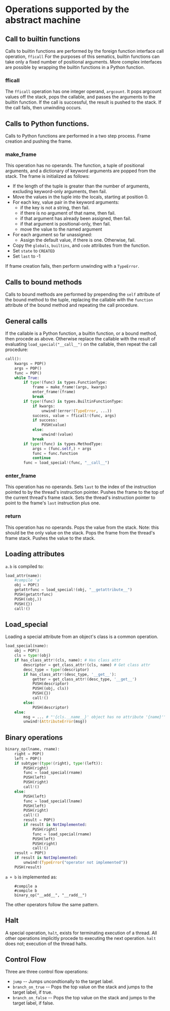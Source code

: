 # Operations supported by the abstract machine

## Call to builtin functions

Calls to builtin functions are performed by the foreign function interface call operation, `fficall`
For the purposes of this sematics, builtin functions can take only a fixed number of positional arguments.
More complex interfaces are possible by wrapping the builtin functions in a Python function.

### fficall

The `fficall` operation has one integer operand, `argcount`.
It pops argcount values off the stack, pops the callable, and passes the arguments to the builtin function.
If the call is successful, the result is pushed to the stack.
If the call fails, then unwinding occurs.

## Calls to Python functions.

Calls to Python functions are performed in a two step process. Frame creation and pushing the frame.

### make_frame

This operation has no operands.
The function, a tuple of positional arguments, and a dictionary of keyword arguments are popped from the stack.
The frame is initialized as follows:

* If the length of the tuple is greater than the number of arguments, excluding keyword-only arguments, then fail.
* Move the values in the tuple into the locals, starting at position 0.
* For each key, value pair in the keyword arguments:
    * if the key is not a string, then fail.
    * if there is no argument of that name, then fail.
    * if that argument has already been assigned, then fail.
    * if that argument is positional-only, then fail.
    * move the value to the named argument
* For each argument so far unassigned:
    * Assign the default value, if there is one. Otherwise, fail.
* Copy the `globals`, `builtins`, and `code` attributes from the function.
* Set `state` to `CREATED`
* Set `last` to -1

If frame creation fails, then perform unwinding with a `TypeError`.

## Calls to bound methods

Calls to bound methods are performed by prepending the `self` attribute of the bound method to the tuple,
replacing the callable with the `function` attribute of the bound method and repeating the call procedure.

## General calls

If the callable is a Python function, a builtin function, or a bound method,
then procede as above. Otherwise replace the callable with the result of evaluating `load_special("__call__")` on the callable,
then repeat the call procedure:

```python
call():
    kwargs = POP()
    args = POP()
    func = POP()
    while True:
        if type!(func) is types.FunctionType:
            frame = make_frame!(args, kwargs)
            enter_frame!(frame)
            break
        if type!(func) is types.BuiltinFunctionType:
            if kwargs:
                unwind!(error!(TypeError, ...))
            success, value = fficall!(func, args)
            if success:
                PUSH(value)
            else:
                unwind!(value)
            break
        if type!(func) is types.MethodType:
            args = (func.self,) + args
            func = func.function
            continue
        func = load_special!(func, "__call__")
```


### enter_frame 

This operation has no operands.
Sets `last` to the index of the instruction pointed to by the thread's instruction pointer.
Pushes the frame to the top of the current thread's frame stack.
Sets the thread's instruction pointer to point to the frame's `last` instruction plus one.

### return

This operation has no operands.
Pops the value from the stack. Note: this should be the only value on the stack.
Pops the frame from the thread's frame stack.
Pushes the value to the stack.

## Loading attributes

`a.b` is compiled to:

```python
load_attr(name):
    #compile 'a'
    obj = POP()
    getattrfunc = load_special!(obj, "__getattribute__")
    PUSH(getattrfunc)
    PUSH((obj,))
    PUSH({})
    call!()
```

## Load_special

Loading a special attribute from an object's class is a common operation.

```python
load_special(name):
    obj = POP()
    cls = type!(obj)
    if has_class_attr!(cls, name): # Has class attr
        descriptor = get_class_attr!(cls, name) # Get class attr
        desc_type = type!(descriptor)
        if has_class_attr!(desc_type, '__get__'):
            getter = get_class_attr!(desc_type, '__get__')
            PUSH(descriptor)
            PUSH((obj, cls))
            PUSH({})
            call!()
        else:
            PUSH(descriptor)
    else:
        msg = ... # "'{cls.__name__}' object has no attribute '{name}'"
        unwind!(AttributeError(msg))
```

## Binary operations

```python
binary_op(lname, rname):
    right = POP()
    left = POP()
    if subtype!(type!(right), type!(left)):
        PUSH(right)
        func = load_special(rname)
        PUSH(left)
        PUSH(right)
        call!()
    else:
        PUSH(left)
        func = load_special(lname)
        PUSH(left)
        PUSH(right)
        call!()
        result = POP()
        if result is NotImplemented:
            PUSH(right)
            func = load_special(rname)
            PUSH(left)
            PUSH(right)
            call!()
    result = POP()
    if result is NotImplemented:
        unwind!(TypeError("operator not implemented"))
    PUSH(result)
```

`a + b` is implemented as:
```
    #compile a
    #compile b
    binary_op("__add__", "__radd__")
```

The other operators follow the same pattern.

## Halt

A special operation, `halt`, exists for terminating execution of a thread.
All other operations implicitly procede to executing the next operation.
`halt` does not; execution of the thread halts.

## Control Flow

Three are three control flow operations:

* ``jump`` -- Jumps uncondtionally to the target label.
* ``branch_on_true`` -- Pops the top value on the stack and jumps to the target label, if true.
* ``branch_on_false`` -- Pops the top value on the stack and jumps to the target label, if false.
